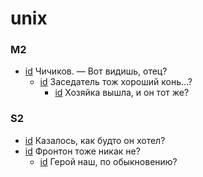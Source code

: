 # unix

### M2

- [id](#0e2cec5f-fe2a-3fb6-9504-4633160235ce) Чичиков. — Вот видишь, отец?
    - [id](#10437ba5-449f-30a3-a904-0788916e57ca) Заседатель тож хороший конь…?
        - [id](#148583ce-d509-3056-816f-281fbab0c54c) Хозяйка вышла, и он тот же?

### S2

- [id](#bd69dfce-d526-372b-9576-217237384532) Казалось, как будто он хотел?
- [id](#fad5ce55-ff84-351d-a569-b57a43e30aca) Фронтон тоже никак не?
    - [id](#484d5e4a-e426-3e81-9e40-f0195cba87b6) Герой наш, по обыкновению?

